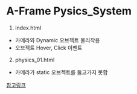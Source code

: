 # A-Frame Pysics_System

1. index.html

- 카메라와 Dynamic 오브젝트 물리작용
- 오브젝트 Hover, Click 이벤트

2. physics_01.html

- 카메라가 static 오브젝트를 뚫고가지 못함

[참고링크](https://jgbarah.github.io/aframe-playground/)
